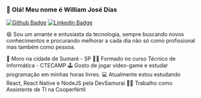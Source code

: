 ### 👋 Olá! Meu nome é William José Dias

<!-- <hr/> -->

[![Github Badge](https://img.shields.io/badge/-Github-000?style=flat-square&logo=Github&logoColor=white&link=https://github.com/williamwjd)](https://github.com/williamwjd)
[![Linkedin Badge](https://img.shields.io/badge/-LinkedIn-blue?style=flat-square&logo=Linkedin&logoColor=white&link=https://www.linkedin.com/in/william-jos%C3%A9-dias-641820148/)](https://www.linkedin.com/in/william-jos%C3%A9-dias-641820148/)

<p>😄 Sou um amante e entusiasta da tecnologia, sempre buscando novos conhecimentos e procurando melhorar a cada dia não só como profissional mas também como pessoa.</p>

📍 Moro na cidade de Sumaré - SP
👨‍🎓 Formado no curso Técnico de Informática - CTECAMP
🕹 Gosto de jogar video-game e estudar programação em minhas horas livres.
💻 Atualmente estou estudando React, React Native e NodeJS pela DevSamurai
👨‍💼 Trabalho como Assistente de TI na Cooperfértil
